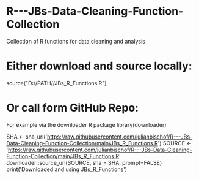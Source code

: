 # R---JBs-Data-Cleaning-Function-Collection
 Collection of R functions for data cleaning and analysis
 
 # Either download and source locally:
 source("D://PATH//JBs_R_Functions.R")
 
 # Or call form GitHub Repo:
 For example via the downloader R package
 library(downloader)
 
 SHA <- sha_url('https://raw.githubusercontent.com/julianbischof/R---JBs-Data-Cleaning-Function-Collection/main/JBs_R_Functions.R')
 SOURCE <- 'https://raw.githubusercontent.com/julianbischof/R---JBs-Data-Cleaning-Function-Collection/main/JBs_R_Functions.R'
 downloader::source_url(SOURCE, sha = SHA, prompt=FALSE)
 print('Downloaded and using JBs_R_Functions')
